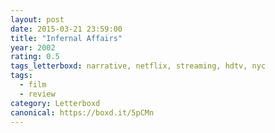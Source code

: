 ```yaml
---
layout: post 
date: 2015-03-21 23:59:00
title: "Infernal Affairs"
year: 2002
rating: 0.5
tags_letterboxd: narrative, netflix, streaming, hdtv, nyc
tags:
  - film
  - review
category: Letterboxd
canonical: https://boxd.it/5pCMn
---
```

